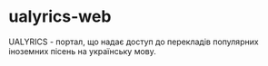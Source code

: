 # ualyrics-web
UALYRICS - портал, що надає доступ до перекладів популярних іноземних пісень на українську мову.

